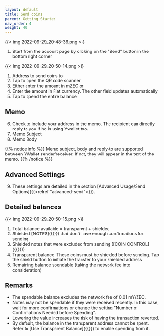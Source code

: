 ```yaml
---
layout: default
title: Send coins
parent: Getting Started
nav_order: 4
weight: 40
---
```


{{< img 2022-09-29_20-48-36.png >}}

1. Start from the account page by clicking on the "Send" button in the bottom right corner

{{< img 2022-09-29_20-50-14.png >}}

1. Address to send coins to
2. Tap to open the QR code scanner
3. Either enter the amount in mZEC or 
4. Enter the amount in Fiat currency. The other field updates automatically
5. Tap to spend the entire balance

## Memo

6. Check to include your address in the memo. The recipient can directly reply to you if he is using Ywallet too.
7. Memo Subject
8. Memo Body

{{% notice info %}}
Memo subject, body and reply-to are supported between
YWallet sender/receiver. If not, they will appear
in the text of the memo.
{{% /notice %}}

## Advanced Settings

9. These settings are detailed in the section 
[Advanced Usage/Send Options]({{<relref "advanced-send">}}).

## Detailed balances

{{< img 2022-09-29_20-50-15.png >}}

1. Total balance available = transparent + shielded
2. Shielded [NOTES]({{<relref notes>}}) that don't have enough confirmations for sending 
3. Shielded notes that were excluded from sending ([COIN CONTROL]({{<relref coin-control>}}))
4. Transparent balance. These coins must be shielded before sending. Tap the
shield button to initiate the transfer to your shielded address
5. Remaining balance spendable (taking the network fee into consideration)

## Remarks

- The spendable balance excludes the network fee of 0.01 mY/ZEC. 
- Notes may not be spendable if they were received recently.
In this case, wait for more confirmations or change the setting
"Number of Confirmations Needed before Spending". 
- Lowering the value increases the risk of having the transaction reverted.
- By default, the balance in the transparent address cannot be spent. 
Refer to [Use Transparent Balance]({{<relref advanced-send>}}) to enable 
spending from it.
